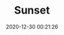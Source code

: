 ---
title: "Sunset"
date: 2020-12-30 00:21:26
location: 'Sukoharjo, Jawa Tengah'
description: 'Disaat mentari meredup, kegelapan menyelimut'
image: 'https://i.postimg.cc/HkyzJqM1/DSC00044.jpg'
categories: nature
artist: 'Mahaputera'
facebook: 'taufardh'
instagram: 'taufardh'
twitter: 'taufardh'
---